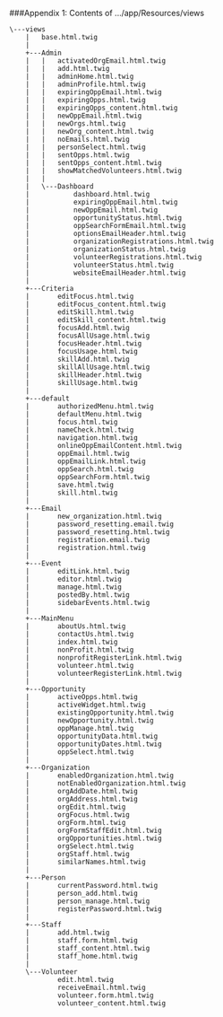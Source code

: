 ###Appendix 1: Contents of .../app/Resources/views

    \---views
        |   base.html.twig
        |   
        +---Admin
        |   |   activatedOrgEmail.html.twig
        |   |   add.html.twig
        |   |   adminHome.html.twig
        |   |   adminProfile.html.twig
        |   |   expiringOppEmail.html.twig
        |   |   expiringOpps.html.twig
        |   |   expiringOpps_content.html.twig
        |   |   newOppEmail.html.twig
        |   |   newOrgs.html.twig
        |   |   newOrg_content.html.twig
        |   |   noEmails.html.twig
        |   |   personSelect.html.twig
        |   |   sentOpps.html.twig
        |   |   sentOpps_content.html.twig
        |   |   showMatchedVolunteers.html.twig
        |   |   
        |   \---Dashboard
        |           dashboard.html.twig
        |           expiringOppEmail.html.twig
        |           newOppEmail.html.twig
        |           opportunityStatus.html.twig
        |           oppSearchFormEmail.html.twig
        |           optionsEmailHeader.html.twig
        |           organizationRegistrations.html.twig
        |           organizationStatus.html.twig
        |           volunteerRegistrations.html.twig
        |           volunteerStatus.html.twig
        |           websiteEmailHeader.html.twig
        |           
        +---Criteria
        |       editFocus.html.twig
        |       editFocus_content.html.twig
        |       editSkill.html.twig
        |       editSkill_content.html.twig
        |       focusAdd.html.twig
        |       focusAllUsage.html.twig
        |       focusHeader.html.twig
        |       focusUsage.html.twig
        |       skillAdd.html.twig
        |       skillAllUsage.html.twig
        |       skillHeader.html.twig
        |       skillUsage.html.twig
        |       
        +---default
        |       authorizedMenu.html.twig
        |       defaultMenu.html.twig
        |       focus.html.twig
        |       nameCheck.html.twig
        |       navigation.html.twig
        |       onlineOppEmailContent.html.twig
        |       oppEmail.html.twig
        |       oppEmailLink.html.twig
        |       oppSearch.html.twig
        |       oppSearchForm.html.twig
        |       save.html.twig
        |       skill.html.twig
        |       
        +---Email
        |       new_organization.html.twig
        |       password_resetting.email.twig
        |       password_resetting.html.twig
        |       registration.email.twig
        |       registration.html.twig
        |       
        +---Event
        |       editLink.html.twig
        |       editor.html.twig
        |       manage.html.twig
        |       postedBy.html.twig
        |       sidebarEvents.html.twig
        |       
        +---MainMenu
        |       aboutUs.html.twig
        |       contactUs.html.twig
        |       index.html.twig
        |       nonProfit.html.twig
        |       nonprofitRegisterLink.html.twig
        |       volunteer.html.twig
        |       volunteerRegisterLink.html.twig
        |       
        +---Opportunity
        |       activeOpps.html.twig
        |       activeWidget.html.twig
        |       existingOpportunity.html.twig
        |       newOpportunity.html.twig
        |       oppManage.html.twig
        |       opportunityData.html.twig
        |       opportunityDates.html.twig
        |       oppSelect.html.twig
        |       
        +---Organization
        |       enabledOrganization.html.twig
        |       notEnabledOrganization.html.twig
        |       orgAddDate.html.twig
        |       orgAddress.html.twig
        |       orgEdit.html.twig
        |       orgFocus.html.twig
        |       orgForm.html.twig
        |       orgFormStaffEdit.html.twig
        |       orgOpportunities.html.twig
        |       orgSelect.html.twig
        |       orgStaff.html.twig
        |       similarNames.html.twig
        |       
        +---Person
        |       currentPassword.html.twig
        |       person_add.html.twig
        |       person_manage.html.twig
        |       registerPassword.html.twig
        |       
        +---Staff
        |       add.html.twig
        |       staff.form.html.twig
        |       staff_content.html.twig
        |       staff_home.html.twig
        |       
        \---Volunteer
                edit.html.twig
                receiveEmail.html.twig
                volunteer.form.html.twig
                volunteer_content.html.twig
                
    
